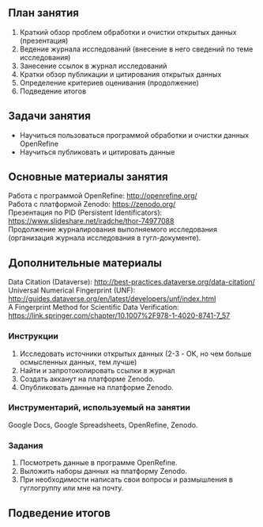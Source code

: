 ## План занятия     
1. Краткий обзор проблем обработки и очистки открытых данных (презентация)               
2. Ведение журнала исследований (внесение в него сведений по теме исследования)   
3. Занесение ссылок в журнал исследований    
4. Кратки обзор публикации и цитирования открытых данных
5. Определение критериев оценивания (продолжение)
6. Подведение итогов     

## Задачи занятия
- Научиться пользоваться программой обработки и очистки данных OpenRefine
- Научиться публиковать и цитировать данные

## Основные материалы занятия
Работа с программой OpenRefine: http://openrefine.org/       
Работа с платформой Zenodo: https://zenodo.org/     
Презентация по PID (Persistent Identificators): https://www.slideshare.net/iradche/thor-74977088     
Продолжение журналирования выполняемого исследования (организация журнала исследования в гугл-документе).       

## Дополнительные материалы

Data Citation (Dataverse): http://best-practices.dataverse.org/data-citation/     
Universal Numerical Fingerprint (UNF): http://guides.dataverse.org/en/latest/developers/unf/index.html     
A Fingerprint Method for Scientific Data Verification: https://link.springer.com/chapter/10.1007%2F978-1-4020-8741-7_57     

### Инструкции   
1. Исследовать источники открытых данных (2-3 - OK, но чем больше осмысленных данных, тем лучше)
2. Найти и запротоколировать ссылки в журнал 
3. Создать акканут на платформе Zenodo.
4. Опубликовать данные на платформе Zenodo.
     

### Инструментарий, используемый на занятии
Google Docs, Google Spreadsheets, OpenRefine, Zenodo.

### Задания
1. Посмотреть данные в программе OpenRefine.
2. Выложить наборы данных на платформу Zenodo.
3. При необходимости написать свои вопросы и размышления в гуглогруппу или мне на почту.

## Подведение итогов
